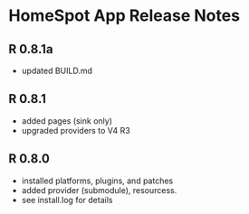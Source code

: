 # HomeSpot App Release Notes

## R 0.8.1a
* updated BUILD.md

## R 0.8.1
* added pages (sink only)
* upgraded providers to V4 R3

## R 0.8.0
* installed platforms, plugins, and patches
* added provider (submodule), resourcess.
* see install.log for details

